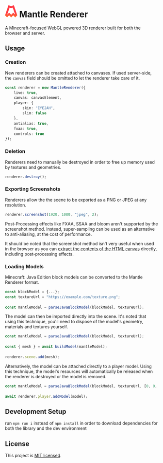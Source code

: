 # <img src="./assets/Mantle%20Icon.svg" height=40 /> Mantle Renderer
A Minecraft-focused WebGL powered 3D renderer built for both the browser and server.

## Usage

### Creation
New renderers can be created attached to canvases. If used server-side, the `canvas` field should be omitted to let the renderer take care of it.
```ts
const renderer = new MantleRenderer({
    live: true,
    canvas: canvasElement,
    player: {
        skin: "EYE2AH",
        slim: false
    },
    antialias: true,
    fxaa: true,
    controls: true
});
```


### Deletion
Renderers need to manually be destroyed in order to free up memory used by textures and geometries.
```ts
renderer.destroy();
```


### Exporting Screenshots
Renderers allow the the scene to be exported as a PNG or JPEG at any resolution.
```ts
renderer.screenshot(1920, 1080, "jpeg", 2);
```
Post-Processing effects like FXAA, SSAA and bloom aren't supported by the screenshot method. Instead, super-sampling can be used as an alternative to anti-aliasing, at the cost of performance.

It should be noted that the screenshot method isn't very useful when used in the browser as you can [extract the contents of the HTML canvas](https://developer.mozilla.org/en-US/docs/Web/API/HTMLCanvasElement/toDataURL) directly, including post-processing effects.


### Loading Models
Minecraft: Java Edition block models can be converted to the Mantle Renderer format.
```ts
const blockModel = {...};
const textureUrl = "https://example.com/texture.png";

const mantleModel = parseJavaBlockModel(blockModel, textureUrl);
```
The model can then be imported directly into the scene. It's noted that using this technique, you'll need to dispose of the model's geometry, materials and textures yourself.
```ts
const mantleModel = parseJavaBlockModel(blockModel, textureUrl);

const { mesh } = await buildModel(mantleModel);

renderer.scene.add(mesh);
```

Alternatively, the model can be attached directly to a player model. Using this technique, the model's resources will automatically be released when the renderer is destroyed or the model is removed.
```ts
const mantleModel = parseJavaBlockModel(blockModel, textureUrl, [0, 0, 0], renderer.player.getBodyPart("head"));

await renderer.player.addModel(model);
```



## Development Setup

run `npm run i` instead of `npm install` in order to download dependencies for both the library and the dev environment

## License
This project is [MIT licensed](./LICENSE).